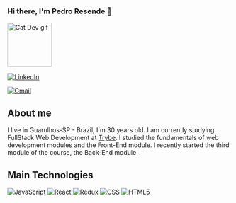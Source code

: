 ### Hi there, I'm Pedro Resende 👋 
<img style="heigth: 100px; width: 100px"  alt="Cat Dev gif" src="https://media.tenor.com/N-fJ0Azh_ykAAAAC/cat-computer.gif" />

<a href="https://www.linkedin.com/in/pedro-luiz-resende/" target="blank"><img alt="LinkedIn" src="https://img.shields.io/badge/LinkedIn-0077B5?style=for-the-badge&logo=linkedin&logoColor=white" /></a>

<a href="mailto:pedroresendedev@gmail.com" target="blank"><img alt="Gmail" src="https://img.shields.io/badge/Gmail-D14836?style=for-the-badge&logo=gmail&logoColor=white" /></a>

## About me

I live in Guarulhos-SP - Brazil, I'm 30 years old. I am currently studying FullStack Web Development at [Trybe](https://www.betrybe.com/). I studied the fundamentals of web development modules and the Front-End module. I recently started the third module of the course, the Back-End module.

## Main Technologies

<img alt="JavaScript" src="https://img.shields.io/badge/JavaScript-323330?style=for-the-badge&logo=javascript&logoColor=F7DF1E" />

<img alt="React" src="https://img.shields.io/badge/React-20232A?style=for-the-badge&logo=react&logoColor=61DAFB" />

<img alt="Redux" src="https://img.shields.io/badge/Redux-593D88?style=for-the-badge&logo=redux&logoColor=white" />

<img alt="CSS" src="https://img.shields.io/badge/CSS3-1572B6?style=for-the-badge&logo=css3&logoColor=white" />


<img alt="HTML5" src="https://img.shields.io/badge/HTML5-E34F26?style=for-the-badge&logo=html5&logoColor=white" />
<!--
**pedroluizresende/pedroluizresende** is a ✨ _special_ ✨ repository because its `README.md` (this file) appears on your GitHub profile.

Here are some ideas to get you started:

- 🔭 I’m currently working on ...
- 🌱 I’m currently learning ...
- 👯 I’m looking to collaborate on ...
- 🤔 I’m looking for help with ...
- 💬 Ask me about ...
- 📫 How to reach me: ...
- 😄 Pronouns: ...
- ⚡ Fun fact: ...
-->
